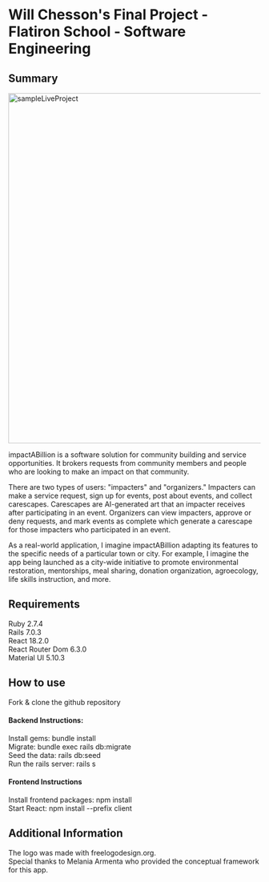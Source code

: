 # Will Chesson's Final Project - Flatiron School - Software Engineering

## Summary

<img src="./app.gif" alt="sampleLiveProject" height="700" />

impactABillion is a software solution for community building and service opportunities. It brokers requests from community members and people who are looking to make an impact on that community.

There are two types of users: "impacters" and "organizers." Impacters can make a service request, sign up for events, post about events, and collect carescapes. Carescapes are AI-generated art that an impacter receives after participating in an event.
Organizers can view impacters, approve or deny requests, and mark events as complete which generate a carescape for those impacters who participated in an event.

As a real-world application, I imagine impactABillion adapting its features to the specific needs of a particular town or city. For example, I imagine the app being launched as a city-wide initiative to promote environmental restoration, mentorships, meal sharing, donation organization, agroecology, life skills instruction, and more.

## Requirements

Ruby 2.7.4 <br />
Rails 7.0.3 <br />
React 18.2.0 <br />
React Router Dom 6.3.0 <br />
Material UI 5.10.3 <br />

## How to use

Fork & clone the github repository

#### Backend Instructions:

Install gems: bundle install <br />
Migrate: bundle exec rails db:migrate <br />
Seed the data: rails db:seed <br />
Run the rails server: rails s <br />

#### Frontend Instructions

Install frontend packages: npm install <br />
Start React: npm install --prefix client

## Additional Information

The logo was made with freelogodesign.org. <br />
Special thanks to Melania Armenta who provided the conceptual framework for this app.
